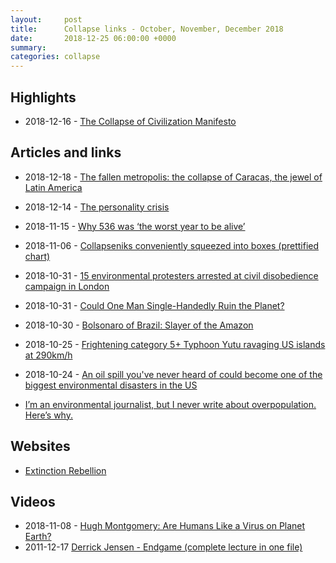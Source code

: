 ```yaml
---
layout:     post
title:      Collapse links - October, November, December 2018
date:       2018-12-25 06:00:00 +0000
summary:    
categories: collapse
---
```


## Highlights

- 2018-12-16 - [The Collapse of Civilization Manifesto](https://medium.com/@Cliffhanger1983/the-collapse-of-civilization-manifesto-2039c6a5327)

## Articles and links

- 2018-12-18 - [The fallen metropolis: the collapse of Caracas, the jewel of Latin America](https://www.theguardian.com/cities/2018/dec/18/the-fallen-metropolis-the-collapse-of-caracas-the-jewel-of-latin-america?)
- 2018-12-14 - [The personality crisis](https://newint.org/features/2018/11/01/human-personality)
- 2018-11-15 - [Why 536 was ‘the worst year to be alive’](https://www.sciencemag.org/news/2018/11/why-536-was-worst-year-be-alive)
- 2018-11-06 - [Collapseniks conveniently squeezed into boxes (prettified chart)](https://www.reddit.com/r/collapse/comments/9ungu7/collapseniks_conveniently_squeezed_into_boxes/)

- 2018-10-31 - [15 environmental protesters arrested at civil disobedience campaign in London](https://www.theguardian.com/environment/2018/oct/31/15-environmental-protesters-arrested-at-civil-disobedience-campaign-in-london)
- 2018-10-31 - [Could One Man Single-Handedly Ruin the Planet?](http://nymag.com/intelligencer/2018/10/bolsanaros-amazon-deforestation-accelerates-climate-change.html)
- 2018-10-30 - [Bolsonaro of Brazil: Slayer of the Amazon](https://www.commondreams.org/views/2018/10/30/bolsonaro-brazil-slayer-amazon)
- 2018-10-25 - [Frightening category 5+ Typhoon Yutu ravaging US islands at 290km/h](https://www.smh.com.au/world/north-america/frightening-category-5-typhoon-yutu-ravaging-us-islands-at-290km-h-20181025-p50bsp.html)
- 2018-10-24 - [An oil spill you've never heard of could become one of the biggest environmental disasters in the US ](https://edition.cnn.com/2018/10/23/us/taylor-energy-oil-largest-spill-disaster-ivan-golf-of-mexico-environment-trnd/index.html?ofs=fbia)
- [I’m an environmental journalist, but I never write about overpopulation. Here’s why.](https://www.vox.com/energy-and-environment/2017/9/26/16356524/the-population-question?fbclid=IwAR3FdZrb19atOoZM7lEMyTU3fGVU0HUIfKaQrtTNLGH4QKPf2V1GcLwBycs)

## Websites

- [Extinction Rebellion](https://extinctionrebellion.org)

## Videos

- 2018-11-08 - [Hugh Montgomery: Are Humans Like a Virus on Planet Earth?](https://www.youtube.com/watch?v=9UP_-Bvf5fU)
- 2011-12-17 [Derrick Jensen - Endgame (complete lecture in one file)](https://www.youtube.com/watch?v=mtuxHVD4Srw)